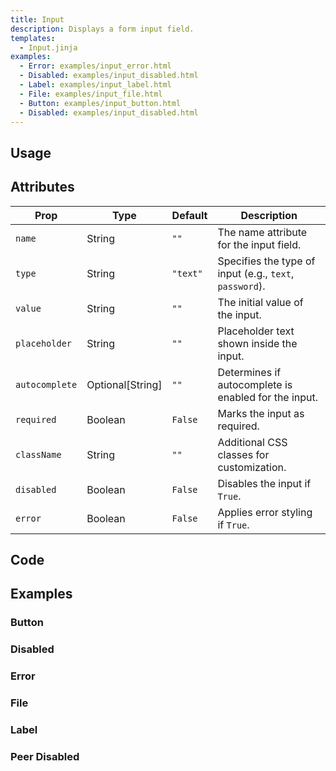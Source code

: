 ```yaml
---
title: Input
description: Displays a form input field.
templates:
  - Input.jinja
examples:  
  - Error: examples/input_error.html 
  - Disabled: examples/input_disabled.html 
  - Label: examples/input_label.html 
  - File: examples/input_file.html 
  - Button: examples/input_button.html 
  - Disabled: examples/input_disabled.html 
---
```


<TabPreview component="Input" template="examples/input.html"/>

<Prose>

## Usage

</Prose>

<IncludeFile dir="docs/templates" file_name="examples/input.html"/>

<Prose>

## Attributes

| Prop           | Type           | Default  | Description                                                    |
|----------------|----------------|----------|----------------------------------------------------------------|
| `name`         | String         | `""`     | The name attribute for the input field.                        |
| `type`         | String         | `"text"` | Specifies the type of input (e.g., `text`, `password`).        |
| `value`        | String         | `""`     | The initial value of the input.                                |
| `placeholder`  | String         | `""`     | Placeholder text shown inside the input.                       |
| `autocomplete` | Optional[String] | `""` | Determines if autocomplete is enabled for the input.           |
| `required`     | Boolean        | `False`  | Marks the input as required.                                   |
| `className`    | String         | `""`     | Additional CSS classes for customization.                      |
| `disabled`     | Boolean        | `False`  | Disables the input if `True`.                                  |
| `error`        | Boolean        | `False`  | Applies error styling if `True`.                               |

## Code
</Prose>

<IncludeComponents dir="input" :components="{{ metadata.templates }}" />

<Prose>

## Examples
</Prose>

<Prose>

### Button

</Prose>
<TabPreview component="Button" template="examples/input_button.html"/>

<Prose>

### Disabled

</Prose>
<TabPreview component="Disabled" template="examples/input_disabled.html"/>

<Prose>

### Error

</Prose>
<TabPreview component="Error" template="examples/input_error.html"/>

<Prose>

### File

</Prose>
<TabPreview component="File" template="examples/input_file.html"/>

<Prose>

### Label

</Prose>
<TabPreview component="Label" template="examples/input_label.html"/>

<Prose>

### Peer Disabled

</Prose>
<TabPreview component="Peer Disabled" template="examples/input_peer_disabled.html"/>
